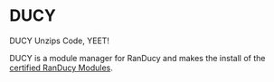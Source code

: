 # DUCY
DUCY Unzips Code, YEET!

DUCY is a module manager for RanDucy and makes the install of the [certified RanDucy Modules][1].

[1]: https://github.com/randucy/modules
